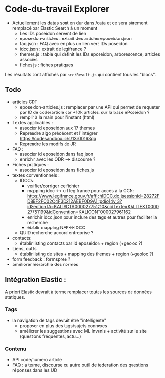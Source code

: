 # Code-du-travail Explorer

 - Actuellement les datas sont en dur dans /data et ce sera sûrement remplacé par Elastic Search à un moment
    - Les IDs poseidon servent de lien
    - eposeidon-articles : extrait des articles eposeidon.json
    - faq.json : FAQ avec en plus un lien vers IDs poseidon
    - idcc.json : extrait de legifrance ?
    - themes.js : table qui definit les IDs eposeidon, arborescence, articles associés
    - fiches.js : fiches pratiques

Les résultats sont affichés par `src/Result.js` qui contient tous les "blocs".

## Todo

 - articles CDT
   - eposeidon-articles.js : remplacer par une API qui permet de requeter par ID de code/article car +10k articles. sur la base ePoseidon ?
   - remplir à la main pour l'instant (html)
 - Textes applicables :
   - associer id eposeidon aux 17 themes
   - Reprendre algo précédent et l'intégrer https://codesandbox.io/s/13r00163qq
   - Reprendre les modifs de JR
 - FAQ :
   - associer id eposeidon dans faq.json
   - enrichir avec les ODR --> discourse ?
 - Fiches pratiques : 
   - associer id eposeidon dans fiches.js
 - textes conventionnels :
   - IDCCs:
      - verifier/corriger ce fichier
      - mapping idcc <-> url legifrance pour accès à la CCN: https://www.legifrance.gouv.fr/affichIDCC.do;jsessionid=28272FD8BF2FC02C4F3D212AEBF0D9A1.tpdjo14v_3?idSectionTA=KALISCTA000027751210&cidTexte=KALITEXT000027751199&idConvention=KALICONT000027961162
      - enrichir idcc.json pour inclure des tags et autres pour faciliter la recherche
      - établir mapping NAF<->IDCC
   - QUID recherche accord entreprise ?
 - contacts:
   - établir listing contacts par id eposeidon + region (+geoloc ?)
 - Liens, outils
   - établir listing de sites + mapping des themes + region (+geoloc ?)
 - form feedback : formspree ?
 - améliorer hierarchie des normes

## Intégration Elastic :

A priori Elastic devrait à terme remplacer toutes les sources de données statiques.

### Tags

 - la navigation de tags devrait être "intelligente"
    - proposer en plus des tags/sujets connexes
    - améliorer les suggestions avec ML Invenis + activité sur le site (questions fréquentes, actu...)

### Contenu

 - API code/numero article
 - FAQ : a terme, discourse ou autre outil de federation des questions réponses dans les UD

### 